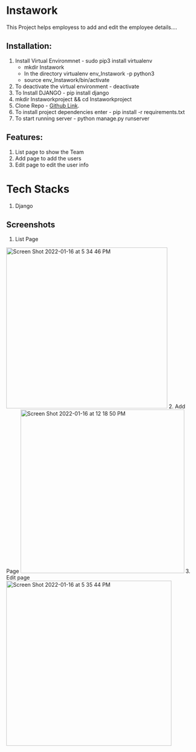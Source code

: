 # Instawork

This Project helps employess to add and edit the employee details....

## Installation:
1. Install Virtual Environmnet - sudo pip3 install virtualenv
    - mkdir Instawork
    - In the directory virtualenv env_Instawork -p python3 
    - source env_Instawork/bin/activate
2. To deactivate the virtual environment  - deactivate
3. To Install DJANGO -  pip install django
4. mkdir Instaworkproject && cd Instaworkproject
5. Clone Repo -  [Github Link](https://github.com/naveen4yalla/Instawork).
6. To install project dependencies enter  - pip install -r requirements.txt
7. To start running server - python manage.py runserver

## Features:
1) List page to show the Team
2) Add page to add the users 
3) Edit page to edit the user info 


# Tech Stacks
1.  Django

##  Screenshots
1. List Page 
<img width="427" alt="Screen Shot 2022-01-16 at 5 34 46 PM" src="https://user-images.githubusercontent.com/45757384/149688034-6e5b16da-467b-4aff-9270-c3311deaeb5a.png">
2. Add Page 
<img width="434" alt="Screen Shot 2022-01-16 at 12 18 50 PM" src="https://user-images.githubusercontent.com/45757384/149688304-52e4fa48-5967-4209-b728-4f6838eccf08.png">
3. Edit page 
 <img width="438" alt="Screen Shot 2022-01-16 at 5 35 44 PM" src="https://user-images.githubusercontent.com/45757384/149688408-60b23457-ad8b-4591-b567-c3fe25a48bdb.png">
 
